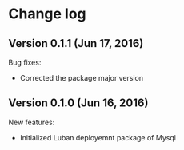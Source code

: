 # Change log

## Version 0.1.1 (Jun 17, 2016)

Bug fixes:
  * Corrected the package major version

## Version 0.1.0 (Jun 16, 2016)

New features:
  * Initialized Luban deployemnt package of Mysql